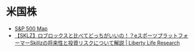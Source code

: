 # 米国株

- [S&P 500 Map](https://finviz.com/map.ashx?t=sec)
- [【SKLZ】ロブロックスと比べてどっちがいいの！？eスポーツプラットフォーマーSkillzの将来性と投資リスクについて解説 | Liberty Life Research](https://lovesuke.com/sklz-skillz-inc/)
